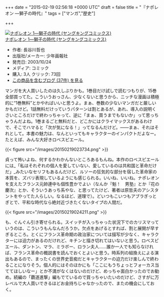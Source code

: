 
+++
date = "2015-02-19 02:56:18 +0000 UTC"
draft = false
title = "『ナポレオン ―獅子の時代』"
tags = ["マンガ","歴史"]

+++
<div class="hatena-asin-detail"><a href="http://www.amazon.co.jp/exec/obidos/ASIN/4785923660/bestylesnet-22/"><img src="http://ecx.images-amazon.com/images/I/617twNYtTYL._SL160_.jpg" class="hatena-asin-detail-image" alt="ナポレオン 1―獅子の時代 (ヤングキングコミックス)" title="ナポレオン 1―獅子の時代 (ヤングキングコミックス)"/></a><div class="hatena-asin-detail-info"><a href="http://www.amazon.co.jp/exec/obidos/ASIN/4785923660/bestylesnet-22/">ナポレオン 1―獅子の時代 (ヤングキングコミックス)</a><ul><li><span class="hatena-asin-detail-label">作者:</span> 長谷川哲也</li><li><span class="hatena-asin-detail-label">出版社/メーカー:</span> 少年画報社</li><li><span class="hatena-asin-detail-label">発売日:</span> 2003/10/24</li><li><span class="hatena-asin-detail-label">メディア:</span> コミック</li><li><span class="hatena-asin-detail-label">購入</span>: 3人 <span class="hatena-asin-detail-label">クリック</span>: 73回</li><li><a href="http://d.hatena.ne.jp/asin/4785923660/bestylesnet-22" target="_blank">この商品を含むブログ (37件) を見る</a></li></ul></div><div class="hatena-asin-detail-foot"></div></div>マンガを大人買いしたのは久しぶりかも。1巻目だけ試しで読むつもりが、15巻全部買ってた。こういうおっさん、少なくないと思うから、ニッチな漫画は積極的に“1巻無料”とかやればいいと思うよ。まぁ、巻数の少ないマンガだと厳しいかもだけど。1話無料だけっていうパターンは割とあるが、あれ、導入の説明くさいところだけで終わっちゃって、逆に「まぁ、買うまでもないか」って思っちゃうんだよね。1巻まるごと無料だと、どこかにはクライマックスがあるわけで、そこでハマると「次が気になる！」ってなるんだけど。――まぁ、それはそれとして。本書の魅力は、なんといってもキャラクターのインパクトだよなー。たとえば、みんな大好きロベスピエール。

{{< figure src="/images/20150219023734.png"  >}}

貞って怖いよね、何するかわかんないところあるもんね。本作のロベスピエールには_「私はそれぞれの個人を愛していない、愛しているのは共和国と革命だけだ」_みたいなセリフもあるんだけど、ルソーの狂気的な部分を宿した革命家の本質を、ズバリ表現しているようにも感じられる。いいね、いいね。ナポレオンを支えたフランス元帥連中も個性豊かでよい（なんか『魁！　男塾』とか『花の慶次』とか、そういうあっち系やな、と思ってたけど、著者は原哲夫のアシスタントをやってた人らしい。なるほど、道理で）。どいつもこいつもアブラぎっとぎとで、平和な時代なら絶対近づきたくないタイプの人間だ。

{{< figure src="/images/20150219024211.png"  >}}

も、ぐんぐん引き寄せられる。スイッチが入っちゃった状況下でのカリスマっていうのは、こういうもんなんだろうか。欠点をあげるとすれば、割と展開が早すぎるところ。とくにフランス革命期の政治家については描写が少なく、キャラクターには迫力があるのだけれど、キチンと描き切れてはいないと思う。ロベスピエール、ダントン、マラ、ミラボー、ロラン夫人……誰か一人でも知らなければ、フランス革命の概説書を読んでおくとよいと思う。時系列の組換えによる演出もあるので、まったくの世界史音痴だとキャラクターの迫力だけ楽しんで終わることになりそう。個人的にはそのほかにも「ここにもうちょっとフォーカス当ててほしいなー」とか不満がなくはないのだけど、めっちゃ面白かったのでお勧め。続編の「覇道進撃」編もでているので買っちゃいたいのだけど、さすがに万レベルで大人買いできるほどお金持ちじゃなかったので、またの機会にしておく。



